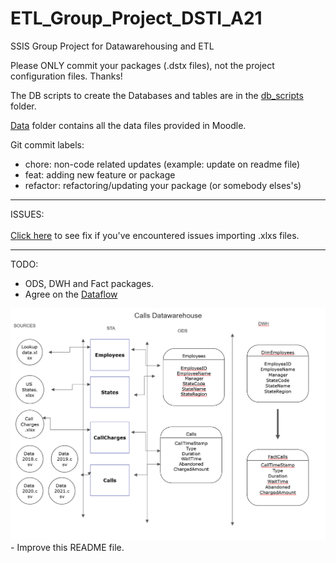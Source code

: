 # ETL_Group_Project_DSTI_A21
SSIS Group Project for Datawarehousing and ETL

Please ONLY commit your packages (.dstx files), not the project configuration files. Thanks!

The DB scripts to create the Databases and tables are in the <a href="https://github.com/MSebastian2021/ETL_Group_Project_DSTI_A21/tree/main/db_scripts">db_scripts</a> folder.

<a href="https://github.com/MSebastian2021/ETL_Group_Project_DSTI_A21/tree/main/Data">Data</a> folder contains all the data files provided in Moodle.

Git commit labels: 
  - chore: non-code related updates (example: update on readme file)
  - feat: adding new feature or package
  - refactor: refactoring/updating your package (or somebody elses's)

<hr>
ISSUES:<br>
<br>
<a href="https://www.jilaxzone.com/2020/03/20/how-to-load-excel-xlsx-file-using-ssis-on-visual-studio-2019/">Click here</a> to see fix if you've encountered issues importing .xlxs files.
<hr>

TODO: 
  - ODS, DWH and Fact packages.
  - Agree on the <a href="https://cloud.smartdraw.com/editor.aspx?templateId=3f4bc78e-eff1-4223-9dda-f429447703d0&flags=128#depoId=35043151&credID=-38873968">Dataflow</a> 
  <img src="https://github.com/MSebastian2021/ETL_Group_Project_DSTI_A21/blob/main/images/DataFlow2.PNG"/>
  - Improve this README file.
